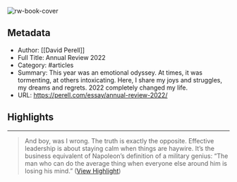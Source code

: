 ![rw-book-cover](https://149483024.v2.pressablecdn.com/wp-content/uploads/2023/01/Image-from-iOS-scaled-e1674249368775.jpg)

## Metadata
- Author: [[David Perell]]
- Full Title: Annual Review 2022
- Category: #articles
- Summary: This year was an emotional odyssey. At times, it was tormenting, at others intoxicating. Here, I share my joys and struggles, my dreams and regrets. 2022 completely changed my life.
- URL: https://perell.com/essay/annual-review-2022/

## Highlights
***

> And boy, was I wrong. The truth is exactly the opposite. Effective leadership is about staying calm when things are haywire. It’s the business equivalent of Napoleon’s definition of a military genius: “The man who can do the average thing when everyone else around him is losing his mind.” ([View Highlight](https://read.readwise.io/read/01gy80xg075eky3wjppn81q307))

